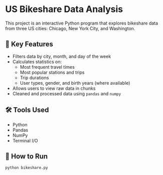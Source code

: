# US Bikeshare Data Analysis

This project is an interactive Python program that explores bikeshare data from three US cities: Chicago, New York City, and Washington.

## 🚴 Key Features
- Filters data by city, month, and day of the week
- Calculates statistics on:
  - Most frequent travel times
  - Most popular stations and trips
  - Trip durations
  - User types, gender, and birth years (where available)
- Allows users to view raw data in chunks
- Cleaned and processed data using `pandas` and `numpy`

## 🛠️ Tools Used
- Python
- Pandas
- NumPy
- Terminal I/O

## 📂 How to Run
```bash
python bikeshare.py
